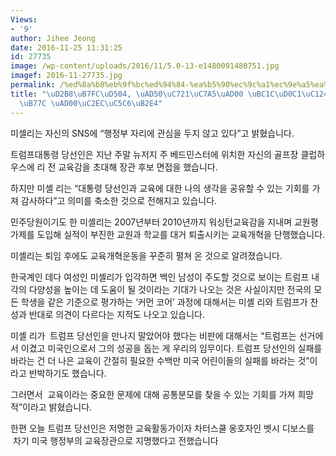 ```yaml
---
Views:
- '9'
author: Jihee Jeong
date: 2016-11-25 11:31:25
id: 27735
image: /wp-content/uploads/2016/11/5.0-13-e1480091480751.jpg
imagef: 2016-11-27735.jpg
permalink: /%ed%8a%b8%eb%9f%bc%ed%94%84-%ea%b5%90%ec%9c%a1%ec%9e%a5%ea%b4%80-%eb%b0%9c%ed%83%81%ec%84%a4-%eb%af%b8%ec%85%b8%eb%9d%bc-%ea%b4%80%ec%8b%ac%ec%97%86%eb%8b%a4/
title: "\uD2B8\uB7FC\uD504, \uAD50\uC721\uC7A5\uAD00 \uBC1C\uD0C1\uC124 \uBBF8\uC178\
  \uB77C \uAD00\uC2EC\uC5C6\uB2E4"
---
```


미셀리는 자신의 SNS에 “행정부 자리에 관심을 두지 않고 있다”고 밝혔습니다.

트럼프대통령 당선인은 지난 주말 뉴저지 주 베드민스터에 위치한 자신의 골프장 클럽하우스에 리 전 교육감을 초대해 장관 후보 면접을 했습니다.

하지만 미셸 리는 “대통령 당선인과 교육에 대한 나의 생각을 공유할 수 있는 기회를 가져 감사하다”고 의미를 축소한 것으로 전해지고 있습니다.

민주당원이기도 한 미셸리는 2007년부터 2010년까지 워싱턴교육감을 지내며 교원평가제를 도입해 실적이 부진한 교원과 학교를 대거 퇴출시키는 교육개혁을 단행했습니다.

미셸리는 퇴임 후에도 교육개혁운동을 꾸준히 펼쳐 온 것으로 알려졌습니다.

한국계인 데다 여성인 미셸리가 입각하면 백인 남성이 주도할 것으로 보이는 트럼프 내각의 다양성을 높이는 데 도움이 될 것이라는 기대가 나오는 것은 사실이지만 전국의 모든 학생을 같은 기준으로 평가하는 ‘커먼 코어’ 과정에 대해서는 미셸 리와 트럼프가 찬성과 반대로 의견이 다르다는 지적도 나오고 있습니다.

미셸 리가  트럼프 당선인을 만나지 말았어야 했다는 비판에 대해서는 “트럼프는 선거에서 이겼고 미국인으로서 그의 성공을 돕는 게 우리의 임무이다. 트럼프 당선인의 실패를 바라는 건 더 나은 교육이 간절히 필요한 수백만 미국 어린이들의 실패를 바라는 것”이라고 반박하기도 했습니다.

그러면서  교육이라는 중요한 문제에 대해 공통분모를 찾을 수 있는 기회를 가져 희망적”이라고 밝혔습니다.
  
한편 오늘 트럼프 당선인은 저명한 교육활동가이자 차터스쿨 옹호자인 벳시 디보스를  차기 미국 행정부의 교육장관으로 지명했다고 전했습니다